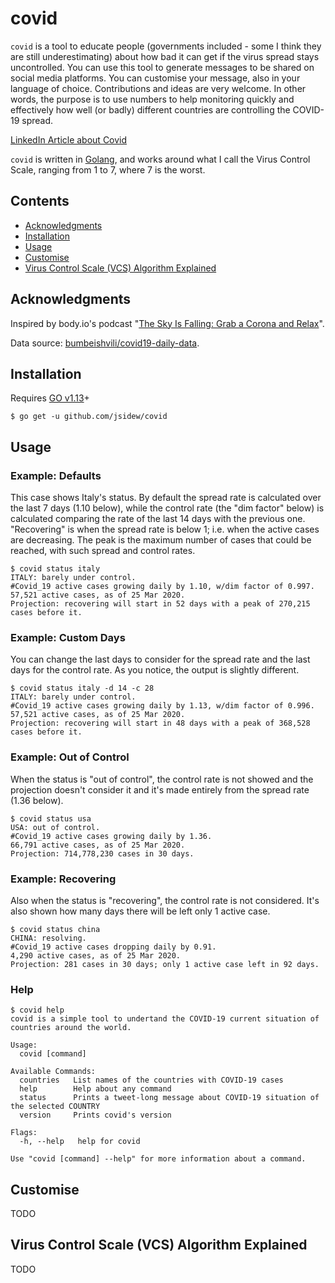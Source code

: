 # covid

`covid` is a tool to educate people (governments included - some I think they are still underestimating) about how bad it can get if the virus spread stays uncontrolled. You can use this tool to generate messages to be shared on social media platforms. You can customise your message, also in your language of choice. Contributions and ideas are very welcome. In other words, the purpose is to use numbers to help monitoring quickly and effectively how well (or badly) different countries are controlling the COVID-19 spread.

[LinkedIn Article about Covid]()

`covid` is written in [Golang](https://golang.org/), and works around what I call the Virus Control Scale, ranging from 1 to 7, where 7 is the worst.

## Contents
* [Acknowledgments](#acknowledgments)
* [Installation](#installation)
* [Usage](#usage)
* [Customise](#customise)
* [Virus Control Scale (VCS) Algorithm Explained](#virus-control-scale-vcs-algorithm-explained)

## Acknowledgments

Inspired by body.io's podcast
   "[The Sky Is Falling: Grab a Corona and Relax](https://body.io/the-sky-is-falling-grab-a-corona-and-relax/)".

Data source: [bumbeishvili/covid19-daily-data](https://github.com/bumbeishvili/covid19-daily-data).

## Installation

Requires [GO v1.13](https://golang.org/dl/)+

```
$ go get -u github.com/jsidew/covid
```

## Usage

### Example: Defaults

This case shows Italy's status. By default the spread rate is calculated over the last 7 days (1.10 below), while the control rate (the "dim factor" below) is calculated comparing the rate of the last 14 days with the previous one. "Recovering" is when the spread rate is below 1; i.e. when the active cases are decreasing. The peak is the maximum number of cases that could be reached, with such spread and control rates.
```
$ covid status italy
ITALY: barely under control.
#Covid_19 active cases growing daily by 1.10, w/dim factor of 0.997.
57,521 active cases, as of 25 Mar 2020.
Projection: recovering will start in 52 days with a peak of 270,215 cases before it.
```

### Example: Custom Days 

You can change the last days to consider for the spread rate and the last days for the control rate. As you notice, the output is slightly different.
```
$ covid status italy -d 14 -c 28
ITALY: barely under control.
#Covid_19 active cases growing daily by 1.13, w/dim factor of 0.996.
57,521 active cases, as of 25 Mar 2020.
Projection: recovering will start in 48 days with a peak of 368,528 cases before it.
```

### Example: Out of Control

When the status is "out of control", the control rate is not showed and the projection doesn't consider it and it's made entirely from the spread rate (1.36 below).
```
$ covid status usa
USA: out of control.
#Covid_19 active cases growing daily by 1.36.
66,791 active cases, as of 25 Mar 2020.
Projection: 714,778,230 cases in 30 days.
```

### Example: Recovering

Also when the status is "recovering", the control rate is not considered. It's also shown how many days there will be left only 1 active case.
```
$ covid status china
CHINA: resolving.
#Covid_19 active cases dropping daily by 0.91.
4,290 active cases, as of 25 Mar 2020.
Projection: 281 cases in 30 days; only 1 active case left in 92 days.
```


### Help

```
$ covid help
covid is a simple tool to undertand the COVID-19 current situation of countries around the world.

Usage:
  covid [command]

Available Commands:
  countries   List names of the countries with COVID-19 cases
  help        Help about any command
  status      Prints a tweet-long message about COVID-19 situation of the selected COUNTRY
  version     Prints covid's version

Flags:
  -h, --help   help for covid

Use "covid [command] --help" for more information about a command.
```

## Customise

TODO

## Virus Control Scale (VCS) Algorithm Explained

TODO
